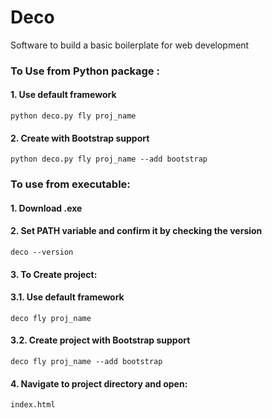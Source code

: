 # Deco
Software to build a basic boilerplate for web development

### To Use from Python package :

#### 1. Use default framework

    python deco.py fly proj_name

#### 2. Create with Bootstrap support

    python deco.py fly proj_name --add bootstrap


### To use from executable:
    
#### 1. Download .exe 
    
#### 2. Set PATH variable and confirm it by checking the version
    deco --version
    
#### 3. To Create project:

#### 3.1. Use default framework

    deco fly proj_name

#### 3.2. Create project with Bootstrap support

    deco fly proj_name --add bootstrap
    
#### 4. Navigate to project directory and open:
    
    index.html
